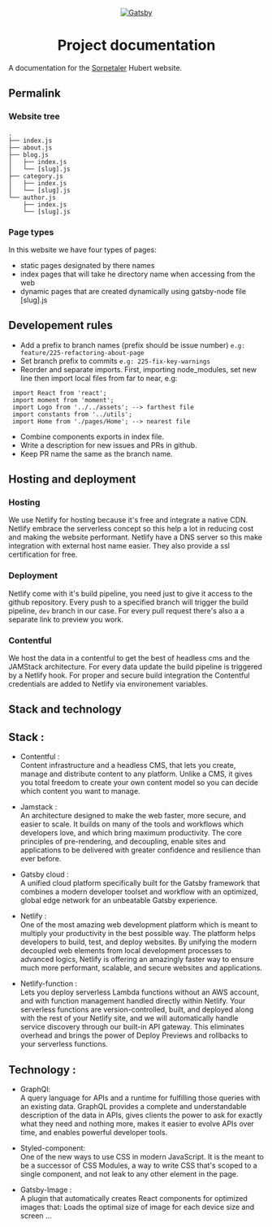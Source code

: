 <p align="center">
  <a href="https://www.sorpetaler.de/hubert/">
    <img alt="Gatsby" src="https://www.sorpetaler.de/wp-content/themes/hubert/dist/images/HUBERT_logo_desktop.svg"  />
  </a>
</p>
<h1 align="center">
  Project documentation
</h1>

A documentation for the <a href="https://www.sorpetaler.de/hubert">Sorpetaler</a> Hubert website.

## Permalink

### Website tree

```
.
├── index.js
├── about.js
├── blog.js
│   ├── index.js
│   └── [slug].js
├── category.js
│   ├── index.js
│   └── [slug].js
└── author.js
    ├── index.js
    └── [slug].js

```

### Page types

In this website we have four types of pages:

- static pages designated by there names
- index pages that will take he directory name when accessing from the web
- dynamic pages that are created dynamically using gatsby-node file [slug].js

## Developement rules

- Add a prefix to branch names (prefix should be issue number) `e.g: feature/225-refactoring-about-page`
- Set branch prefix to commits `e.g: 225-fix-key-warnings`
- Reorder and separate imports. First, importing node_modules, set new line then import local files from far to near, e.g:

```
 import React from 'react';
 import moment from 'moment';
 import Logo from '../../assets'; --> farthest file
 import constants from '../utils';
 import Home from './pages/Home'; --> nearest file
```

- Combine components exports in index file.
- Write a description for new issues and PRs in github.
- Keep PR name the same as the branch name.

## Hosting and deployment

### Hosting

We use Netlify for hosting because it's free and integrate a native CDN.
Netlify embrace the serverless concept so this help a lot in reducing cost and making the website performant.
Netlify have a DNS server so this make integration with external host name easier.
They also provide a ssl certification for free.

### Deployment

Netlify come with it's build pipeline, you need just to give it access to the github repository.
Every push to a specified branch will trigger the build pipeline, `dev` branch in our case.
For every pull request there's also a a separate link to preview you work.

### Contentful

We host the data in a contentful to get the best of headless cms and the JAMStack architecture.
For every data update the build pipeline is triggered by a Netlify hook.
For proper and secure build integration the Contentful credentials are added to Netlify via environement variables.

## Stack and technology

## Stack :

- Contentful :  
  Content infrastructure and a headless CMS, that lets you create, manage and distribute content to any platform. Unlike a CMS, it gives you total freedom to create your own content model so you can decide which content you want to manage.

- Jamstack :  
  An architecture designed to make the web faster, more secure, and easier to scale. It builds on many of the tools and workflows which developers love, and which bring maximum productivity.
  The core principles of pre-rendering, and decoupling, enable sites and applications to be delivered with greater confidence and resilience than ever before.

- Gatsby cloud :  
  A unified cloud platform specifically built for the Gatsby framework that combines a modern developer toolset and workflow with an optimized, global edge network for an unbeatable Gatsby experience.

- Netlify :  
  One of the most amazing web development platform which is meant to multiply your productivity in the best possible way. The platform helps developers to build, test, and deploy websites. By unifying the modern decoupled web elements from local development processes to advanced logics, Netlify is offering an amazingly faster way to ensure much more performant, scalable, and secure websites and applications.

- Netlify-function :  
  Lets you deploy serverless Lambda functions without an AWS account, and with function management handled directly within Netlify. Your serverless functions are version-controlled, built, and deployed along with the rest of your Netlify site, and we will automatically handle service discovery through our built-in API gateway. This eliminates overhead and brings the power of Deploy Previews and rollbacks to your serverless functions.

## Technology :

- GraphQl:  
  A query language for APIs and a runtime for fulfilling those queries with an existing data. GraphQL provides a complete and understandable description of the data in APIs, gives clients the power to ask for exactly what they need and nothing more, makes it easier to evolve APIs over time, and enables powerful developer tools.

- Styled-component:  
  One of the new ways to use CSS in modern JavaScript. It is the meant to be a successor of CSS Modules, a way to write CSS that's scoped to a single component, and not leak to any other element in the page.

- Gatsby-Image :  
  A plugin that automatically creates React components for optimized images that: Loads the optimal size of image for each device size and screen ...
